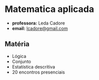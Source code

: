 # Matematica aplicada

* __professora:__ Leda Cadore
* __email:__ lcadore@gmail.com

## Matéria

* Lógica
* Conjunto
* Estatística descritiva
* 20 encontros presenciais
